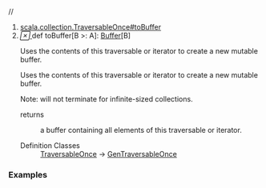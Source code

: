 //
<ol>
<li><a href="https://www.scala-lang.org/api/2.12.3/scala/collection/immutable/List.html#toBuffer[B>:A]:scala.collection.mutable.Buffer[B]">scala.collection.TraversableOnce#toBuffer</a></li>
<li name="scala.collection.TraversableOnce#toBuffer" visbl="pub" class="indented0 " data-isabs="false" fullcomment="yes" group="Ungrouped"> <a id="toBuffer[B>:A]:scala.collection.mutable.Buffer[B]"></a><a id="toBuffer[B>:A]:Buffer[B]"></a> <span class="permalink"> <a href="../../../scala/collection/immutable/List.html#toBuffer[B>:A]:scala.collection.mutable.Buffer[B]" title="Permalink"> <i class="material-icons"></i> </a> </span> <span class="modifier_kind"> <span class="modifier"></span> <span class="kind">def</span> </span> <span class="symbol"> <span class="name">toBuffer</span><span class="tparams">[<span name="B">B &gt;: <span class="extype" name="scala.collection.immutable.List.A">A</span></span>]</span><span class="result">: <a href="../mutable/Buffer.html" class="extype" name="scala.collection.mutable.Buffer">Buffer</a>[<span class="extype" name="scala.collection.TraversableOnce.toBuffer.B">B</span>]</span> </span> <p class="shortcomment cmt">Uses the contents of this traversable or iterator to create a new mutable buffer.</p>
 <div class="fullcomment">
  <div class="comment cmt">
   <p>Uses the contents of this traversable or iterator to create a new mutable buffer.</p>
   <p> Note: will not terminate for infinite-sized collections.</p>
  </div>
  <dl class="paramcmts block">
   <dt>
    returns
   </dt>
   <dd class="cmt">
    <p>a buffer containing all elements of this traversable or iterator.</p>
   </dd>
  </dl>
  <dl class="attributes block"> 
   <dt>
    Definition Classes
   </dt>
   <dd>
    <a href="../TraversableOnce.html" class="extype" name="scala.collection.TraversableOnce">TraversableOnce</a> → 
    <a href="../GenTraversableOnce.html" class="extype" name="scala.collection.GenTraversableOnce">GenTraversableOnce</a>
   </dd>
  </dl>
 </div> </li>
        </ol>


### Examples





























